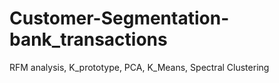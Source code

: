 # Customer-Segmentation-bank_transactions
 RFM analysis, K_prototype, PCA, K_Means, Spectral Clustering
